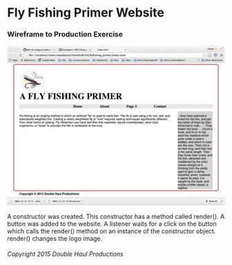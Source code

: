 # Fly Fishing Primer Website
### Wireframe to Production Exercise
![Alt text](FlyFishingSite.jpg)

A constructor was created.  This constructor has a method called render().
A button was added to the website. A listener waits for a click on the button which calls the render() method on an instance of the constructor object.  render() changes the logo image.

###### Copyright 2015 Double Haul Productions
